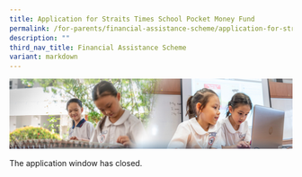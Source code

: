 ```yaml
---
title: Application for Straits Times School Pocket Money Fund
permalink: /for-parents/financial-assistance-scheme/application-for-straits-times-school-pocket-money-fund/
description: ""
third_nav_title: Financial Assistance Scheme
variant: markdown
---
```

![](/images/ForParents.jpg)

 The application window has closed.

<!-- 
Please download and submit the following files to apply:
1. [Annex A - 2024 STSPMF Application Form for Schools.pdf](/files/annex%20a%20-%202024%20stspmf%20application%20form%20for%20schools.pdf)
2. [Annex B - Income Declaration Form.pdf](/files/annex%20b%20-%20income%20declaration%20form.pdf)



**Application Window:** 10 January 2024 - 7 February 2024 <br>
*Note: This application window is only for students who are in Primary 1 level in 2024.*
 -->